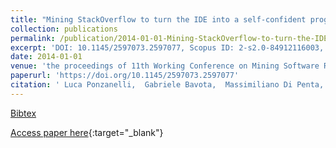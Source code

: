 ```yaml
---
title: "Mining StackOverflow to turn the IDE into a self-confident programming prompter"
collection: publications
permalink: /publication/2014-01-01-Mining-StackOverflow-to-turn-the-IDE-into-a-self-confident-programming-prompter
excerpt: 'DOI: 10.1145/2597073.2597077, Scopus ID: 2-s2.0-84912116003, Cited by: 105'
date: 2014-01-01
venue: 'the proceedings of 11th Working Conference on Mining Software Repositories, MSR 2014, Proceedings, May 31 - June 1, 2014, Hyderabad, India'
paperurl: 'https://doi.org/10.1145/2597073.2597077'
citation: ' Luca Ponzanelli,  Gabriele Bavota,  Massimiliano Di Penta,  Rocco Oliveto,  Michele Lanza, &quot;Mining StackOverflow to turn the IDE into a self-confident programming prompter.&quot; the proceedings of 11th Working Conference on Mining Software Repositories, MSR 2014, Proceedings, May 31 - June 1, 2014, Hyderabad, India, 2014.'
---
```

[Bibtex](https://dblp.org/rec/bib/conf/msr/PonzanelliBPOL14)

[Access paper here](https://doi.org/10.1145/2597073.2597077){:target="_blank"}
